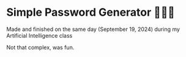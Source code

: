 # Simple Password Generator 🔑🔑🔑

Made and finished on the same day (September 19, 2024) during my Artificial Intelligence class

Not that complex, was fun.
